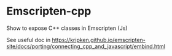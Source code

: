 # Emscripten-cpp
Show to expose C++ classes in Emscripten (Js) 

See useful doc in https://kripken.github.io/emscripten-site/docs/porting/connecting_cpp_and_javascript/embind.html
